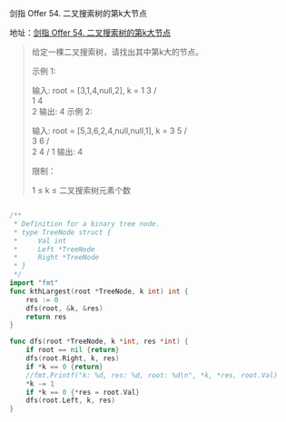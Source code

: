 剑指 Offer 54. 二叉搜索树的第k大节点

地址：[剑指 Offer 54. 二叉搜索树的第k大节点](https://leetcode-cn.com/problems/er-cha-sou-suo-shu-de-di-kda-jie-dian-lcof/)

> 给定一棵二叉搜索树，请找出其中第k大的节点。
>
>  
>
> 示例 1:
>
> 输入: root = [3,1,4,null,2], k = 1
>    3
>   / \
>  1   4
>   \
>    2
> 输出: 4
> 示例 2:
>
> 输入: root = [5,3,6,2,4,null,null,1], k = 3
>        5
>       / \
>      3   6
>     / \
>    2   4
>   /
>  1
> 输出: 4
>
>
> 限制：
>
> 1 ≤ k ≤ 二叉搜索树元素个数

``` 

```

```go
/**
 * Definition for a binary tree node.
 * type TreeNode struct {
 *     Val int
 *     Left *TreeNode
 *     Right *TreeNode
 * }
 */
import "fmt"
func kthLargest(root *TreeNode, k int) int {
    res := 0
    dfs(root, &k, &res)
    return res
}

func dfs(root *TreeNode, k *int, res *int) {
    if root == nil {return}
    dfs(root.Right, k, res)
    if *k == 0 {return}
    //fmt.Printf("k: %d, res: %d, root: %d\n", *k, *res, root.Val)
    *k -= 1
    if *k == 0 {*res = root.Val}
    dfs(root.Left, k, res)
}
```

